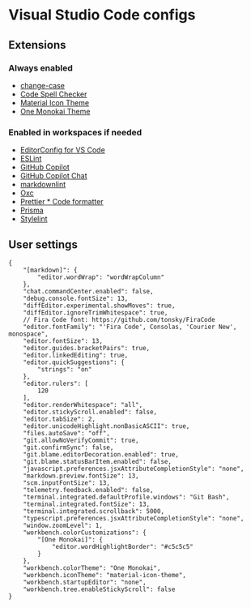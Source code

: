 # Visual Studio Code configs

## Extensions

### Always enabled

* [change-case](https://marketplace.visualstudio.com/items?itemName=wmaurer.change-case)
* [Code Spell Checker](https://marketplace.visualstudio.com/items?itemName=streetsidesoftware.code-spell-checker)
* [Material Icon Theme](https://marketplace.visualstudio.com/items?itemName=PKief.material-icon-theme)
* [One Monokai Theme](https://marketplace.visualstudio.com/items?itemName=azemoh.one-monokai)

### Enabled in workspaces if needed

* [EditorConfig for VS Code](https://marketplace.visualstudio.com/items?itemName=EditorConfig.EditorConfig)
* [ESLint](https://marketplace.visualstudio.com/items?itemName=dbaeumer.vscode-eslint)
* [GitHub Copilot](https://marketplace.visualstudio.com/items?itemName=GitHub.copilot)
* [GitHub Copilot Chat](https://marketplace.visualstudio.com/items?itemName=GitHub.copilot-chat)
* [markdownlint](https://marketplace.visualstudio.com/items?itemName=DavidAnson.vscode-markdownlint)
* [Oxc](https://marketplace.visualstudio.com/items?itemName=oxc.oxc-vscode)
* [Prettier * Code formatter](https://marketplace.visualstudio.com/items?itemName=esbenp.prettier-vscode)
* [Prisma](https://marketplace.visualstudio.com/items?itemName=Prisma.prisma)
* [Stylelint](https://marketplace.visualstudio.com/items?itemName=stylelint.vscode-stylelint)

## User settings

```jsonc
{
	"[markdown]": {
		"editor.wordWrap": "wordWrapColumn"
	},
	"chat.commandCenter.enabled": false,
	"debug.console.fontSize": 13,
	"diffEditor.experimental.showMoves": true,
	"diffEditor.ignoreTrimWhitespace": true,
	// Fira Code font: https://github.com/tonsky/FiraCode
	"editor.fontFamily": "'Fira Code', Consolas, 'Courier New', monospace",
	"editor.fontSize": 13,
	"editor.guides.bracketPairs": true,
	"editor.linkedEditing": true,
	"editor.quickSuggestions": {
		"strings": "on"
	},
	"editor.rulers": [
		120
	],
	"editor.renderWhitespace": "all",
	"editor.stickyScroll.enabled": false,
	"editor.tabSize": 2,
	"editor.unicodeHighlight.nonBasicASCII": true,
	"files.autoSave": "off",
	"git.allowNoVerifyCommit": true,
	"git.confirmSync": false,
	"git.blame.editorDecoration.enabled": true,
	"git.blame.statusBarItem.enabled": false,
	"javascript.preferences.jsxAttributeCompletionStyle": "none",
	"markdown.preview.fontSize": 13,
	"scm.inputFontSize": 13,
	"telemetry.feedback.enabled": false,
	"terminal.integrated.defaultProfile.windows": "Git Bash",
	"terminal.integrated.fontSize": 13,
	"terminal.integrated.scrollback": 5000,
	"typescript.preferences.jsxAttributeCompletionStyle": "none",
	"window.zoomLevel": 1,
	"workbench.colorCustomizations": {
		"[One Monokai]": {
			"editor.wordHighlightBorder": "#c5c5c5"
		}
	},
	"workbench.colorTheme": "One Monokai",
	"workbench.iconTheme": "material-icon-theme",
	"workbench.startupEditor": "none",
	"workbench.tree.enableStickyScroll": false
}
```

